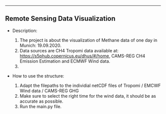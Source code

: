 -------------------------------------------------------------------------------------------------
Remote Sensing Data Visualization
-------------------------------------------------------------------------------------------------

- Description:
  1. The project is about the visualization of Methane data of one day in Munich: 19.09.2020. 
  2. Data sources are CH4 Tropomi data available at: https://s5phub.copernicus.eu/dhus/#/home,
     CAMS-REG CH4 Emission Estimation and ECMWF Wind data.
  4. 

- How to use the structure:
  1. Adapt the filepaths to the individial netCDF files of Tropomi / EMCWF Wind data / CAMS-REG GHG
  2. Make sure to select the right time for the wind data, it should be as accurate as possible.
  3. Run the main.py file.
